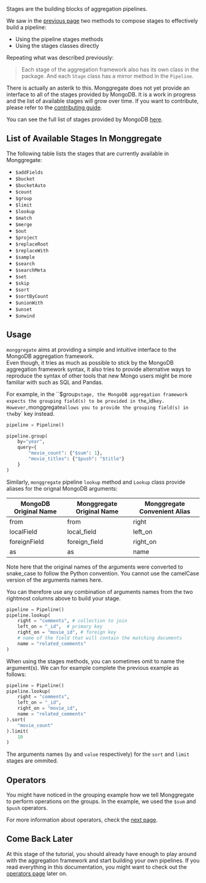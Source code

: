 Stages are the building blocks of aggregation pipelines.

We saw in the [previous page](pipeline.md) two methods to compose stages to effectively build a pipeline:

* Using the pipeline stages methods
* Using the stages classes directly

Repeating what was described previously:

> Each stage of the aggregation framework also has its own class in the package.
And each `Stage` class has a mirror method in the `Pipeline`.

There is actually an asterik to this. Monggregate does not yet provide an interface to all of the stages provided by MongoDB.
It is a work in progress and the list of available stages will grow over time. If you want to contribute, please refer to the [contributing guide](../contributing.md).

You can see the full list of stages provided by MongoDB [here](https://www.mongodb.com/docs/manual/reference/aggregation-quick-reference/#stages--db.collection.aggregate-).

## **List of Available Stages In Monggregate**

The following table lists the stages that are currently available in Monggregate:

* `$addFields`
* `$bucket`
* `$bucketAuto`
* `$count`
* `$group`
* `$limit`
* `$lookup`
* `$match`
* `$merge`
* `$out`
* `$project`
* `$replaceRoot`
* `$replaceWith`
* `$sample`
* `$search`
* `$searchMeta`
* `$set`
* `$skip`
* `$sort`
* `$sortByCount`
* `$unionWith`
* `$unset`
* `$unwind`

## **Usage**

`monggregate` aims at providing a simple and intuitive interface to the MongoDB aggregation framework.<br>
Even though, it tries as much as possible to stick by the MongoDB aggregation framework syntax, it also tries to provide alternative ways to reproduce the syntax of other tools that new Mongo users might be more familiar with such as SQL and Pandas.

For example, in the ``$group` stage, the MongoDB aggregation framework expects the grouping field(s) to be provided in the `_id` key. However, `monggregate` allows you to provide the grouping field(s) in the `by` key instead.

```python
pipeline = Pipeline()

pipeline.group(
    by="year",
    query={
        "movie_count": {"$sum": 1},
        "movie_titles": {"$push": "$title"}
    }
)
```

Similarly, `monggregate` pipeline `lookup` method and `Lookup` class provide aliases for the orignal MongoDB arguments:

| MongoDB Original Name | Monggregate Original Name | Monggregate Convenient Alias |
|-----------------------|---------------------------|------------------------------|
| from                  | from                      | right                        |
| localField            | local_field               | left_on                      |
| foreignField          | foreign_field             | right_on                     |
| as                    | as                        | name                         |

Note here that the original names of the arguments were converted to snake_case to follow the Python convention.
You cannot use the camelCase version of the arguments names here.

You can therefore use any combination of arguments names from the two rightmost columns above to build your stage.

```python
pipeline = Pipeline()
pipeline.lookup(
    right = "comments", # collection to join
    left_on = "_id",  # primary key
    right_on = "movie_id", # foreign key
    # name of the field that will contain the matching documents
    name = "related_comments" 
)
```

When using the stages methods, you can sometimes omit to name the argument(s).
We can for example complete the previous example as follows:

```python
pipeline = Pipeline()
pipeline.lookup(
    right = "comments", 
    left_on = "_id", 
    right_on = "movie_id",
    name = "related_comments" 
).sort(
    "movie_count"
).limit(
    10
)
```
The arguments names (`by` and `value` respectively) for the `sort` and `limit` stages are ommited.

## **Operators**

You might have noticed in the grouping example how we tell Monggregate to perform operations on the groups.
In the example, we used the `$sum` and `$push` operators.

For more information about operators, check the [next page](operators.md).

## **Come Back Later**

At this stage of the tutorial, you should already have enough to play around with the aggregation framework and start building your own pipelines.
If you read everything in this documentation, you might want to check out the [operators page](operators.md) later on.